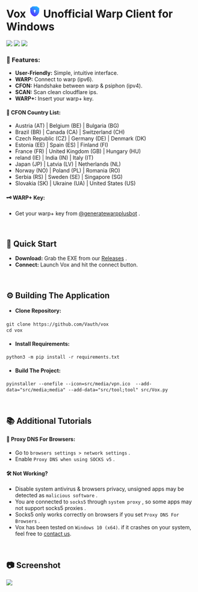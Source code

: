 <h1>Vox <a href="#Favicon"><img src="https://raw.githubusercontent.com/Vauth/vox/main/src/media/vpn.png" width="33px"></a> Unofficial Warp Client for Windows</h1>
<a href="https://www.virustotal.com/gui/file/87dc780050f15219bd9cf21b417caf00a62dd2e18e777a9e007f92c2a7f80a6c/detection"><img src="https://img.shields.io/badge/-VirusTotal-5238ff?style=flat&logo=virustotal&logoColor=white"></a>
<a href="https://github.com/Vauth/vox/actions"><img src="https://img.shields.io/badge/-Github%20Actions-5238ff?style=flat&logo=githubactions&logoColor=white"></a>
<a href="https://www.studytonight.com/post/x86-vs-x64-what-is-the-difference-between-x86-and-x64-architecture"><img src="https://img.shields.io/badge/-Windows%20x64-5238ff?style=flat&logo=windows&logoColor=white"></a>


### 🔎 Features:
- **User-Friendly:** Simple, intuitive interface.
- **WARP:** Connect to warp (ipv6).
- **CFON:** Handshake between warp & psiphon (ipv4).
- **SCAN:** Scan clean cloudflare ips.
- **WARP+:** Insert your warp+ key.

#### 🔗 CFON Country List:

- Austria (AT) | Belgium (BE) | Bulgaria (BG)
- Brazil (BR) | Canada (CA) | Switzerland (CH)
- Czech Republic (CZ) | Germany (DE) | Denmark (DK)
- Estonia (EE) | Spain (ES) | Finland (FI)
- France (FR) | United Kingdom (GB) | Hungary (HU)
- reland (IE) | India (IN) | Italy (IT)
- Japan (JP) | Latvia (LV) | Netherlands (NL)
- Norway (NO) | Poland (PL) | Romania (RO)
- Serbia (RS) | Sweden (SE) | Singapore (SG)
- Slovakia (SK) | Ukraine (UA) | United States (US)


#### 🗝 WARP+ Key:
- Get your warp+ key from [@generatewarpplusbot](https://t.me/generatewarpplusbot) .

</br>

## 🚀 Quick Start
- **Download:** Grab the EXE from our [Releases](https://github.com/Vauth/vox/releases) .
- **Connect:** Launch Vox and hit the connect button.

</br>

## ⚙️ Building The Application
- #### Clone Repository:
```shell
git clone https://github.com/Vauth/vox
cd vox
```

- #### Install Requirements:
```shell
python3 -m pip install -r requirements.txt
```

- #### Build The Project:
```shell
pyinstaller --onefile --icon=src/media/vpn.ico  --add-data="src/media;media" --add-data="src/tool;tool" src/Vox.py
```

</br>

## 📚 Additional Tutorials
#### 📌 Proxy DNS For Browsers:
- Go to `browsers settings > network settings` .
- Enable `Proxy DNS when using SOCKS v5` .

#### 🛠 Not Working?
- Disable system antivirus & browsers privacy, unsigned apps may be detected as `malicious software` .
- You are connected to `socks5` through `system proxy` , so some apps may not support socks5 proxies .
- Socks5 only works correctly on browsers if you set `Proxy DNS For Browsers` .
- Vox has been tested on `Windows 10 (x64)`. if it crashes on your system, feel free to [contact us](https://t.me/ExecalChat).

</br>

## 📷 Screenshot

<a href="#Screenshot"><img src="https://i.ibb.co/KmnfdCw/5975e06f697a.png" width="400px"></a>

